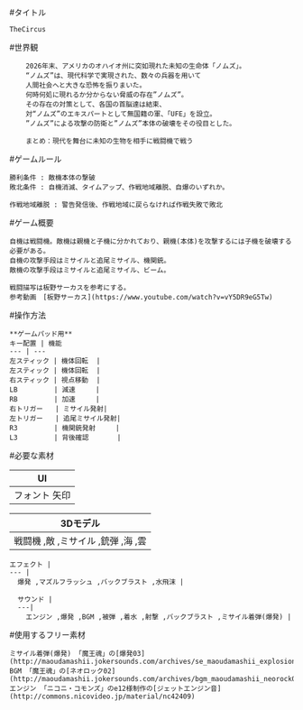 #タイトル

    TheCircus

#世界観

        2026年末、アメリカのオハイオ州に突如現れた未知の生命体「ノムズ」。
        “ノムズ”は、現代科学で実現された、数々の兵器を用いて
        人間社会へと大きな恐怖を振りまいた。
        何時何処に現れるか分からない脅威の存在”ノムズ”。
        その存在の対策として、各国の首脳達は結束、
        対“ノムズ”のエキスパートとして無国籍の軍、「UFE」を設立。
        ”ノムズ”による攻撃の防衛と”ノムズ”本体の破壊をその役目とした。

        まとめ：現代を舞台に未知の生物を相手に戦闘機で戦う

#ゲームルール

    勝利条件 : 敵機本体の撃破
    敗北条件 : 自機消滅、タイムアップ、作戦地域離脱、自爆のいずれか。

    作戦地域離脱 : 警告発信後、作戦地域に戻らなければ作戦失敗で敗北

#ゲーム概要

    自機は戦闘機。敵機は親機と子機に分かれており、親機(本体)を攻撃するには子機を破壊する必要がある。
    自機の攻撃手段はミサイルと追尾ミサイル、機関銃。
    敵機の攻撃手段はミサイルと追尾ミサイル、ビーム。

    戦闘描写は板野サーカスを参考にする。
    参考動画　[板野サーカス](https://www.youtube.com/watch?v=vY5DR9eG5Tw)

#操作方法

    **ゲームパッド用**
    キー配置 | 機能
    --- | ---
    左スティック | 機体回転  |
    左スティック | 機体回転  |
    右スティック | 視点移動  |
    LB         | 減速     |
    RB         | 加速     |
    右トリガー   | ミサイル発射|
    左トリガー   | 追尾ミサイル発射|
    R3         | 機関銃発射     |
    L3         | 背後確認       |

#必要な素材

  UI |
  --- |
  フォント 矢印|

  3Dモデル |
  --- |
    戦闘機 ,敵 ,ミサイル ,銃弾 ,海 ,雲|

    エフェクト |
    --- |
      爆発 ,マズルフラッシュ ,バックブラスト ,水飛沫 |

      サウンド |
      ---|
        エンジン ,爆発 ,BGM ,被弾 ,着水 ,射撃 ,バックブラスト ,ミサイル着弾(爆発) |

#使用するフリー素材

    ミサイル着弾(爆発) 「魔王魂」の[爆発03](http://maoudamashii.jokersounds.com/archives/se_maoudamashii_explosion03.html)
    BGM 「魔王魂」の[ネオロック02](http://maoudamashii.jokersounds.com/archives/bgm_maoudamashii_neorock02.html)
    エンジン 「ニコニ・コモンズ」のe12様制作の[ジェットエンジン音](http://commons.nicovideo.jp/material/nc42409)
